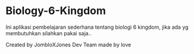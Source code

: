 # Biology-6-Kingdom

Ini aplikasi pembelajaran sederhana tentang biologi 6 kingdom, jika ada yg membutuhkan silahkan pakai saja..

Created by JombloXJones Dev Team made by love

